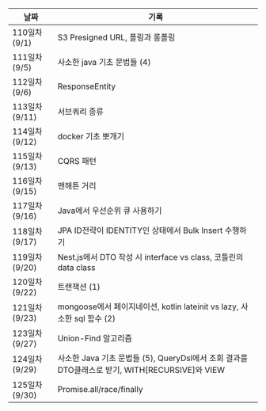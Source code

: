 | 날짜 | 기록 |
| --- | --- |
| 110일차 (9/1) | S3 Presigned URL, 폴링과 롱폴링 |
| 111일차 (9/5) | 사소한 java 기초 문법들 (4) |
| 112일차 (9/6) | ResponseEntity |
| 113일차 (9/11) | 서브쿼리 종류 |
| 114일차 (9/12) | docker 기초 뽀개기 |
| 115일차 (9/13) | CQRS 패턴 |
| 116일차 (9/15) | 맨해튼 거리 |
| 117일차 (9/16) | Java에서 우선순위 큐 사용하기 |
| 118일차 (9/17) | JPA ID전략이 IDENTITY인 상태에서 Bulk Insert 수행하기 |
| 119일차 (9/20) | Nest.js에서 DTO 작성 시 interface vs class, 코틀린의 data class |
| 120일차 (9/22) | 트랜잭션 (1) |
| 121일차 (9/23) | mongoose에서 페이지네이션, kotlin lateinit vs lazy, 사소한 sql 함수 (2) |
| 123일차 (9/27) | Union-Find 알고리즘 |
| 124일차 (9/29) | 사소한 Java 기초 문법들 (5), QueryDsl에서 조회 결과를 DTO클래스로 받기, WITH[RECURSIVE]와 VIEW |
| 125일차 (9/30) | Promise.all/race/finally |